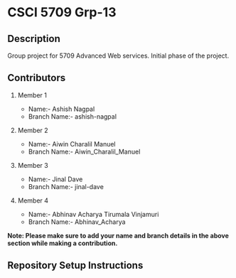 # CSCI 5709 Grp-13

## Description
Group project for 5709 Advanced Web services. Initial phase of the project.

## Contributors
1. Member 1   
    - Name:- Ashish Nagpal
    - Branch Name:- ashish-nagpal 

2. Member 2
    - Name:- Aiwin Charalil Manuel
    - Branch Name:- Aiwin_Charalil_Manuel

3. Member 3
    - Name:- Jinal Dave
    - Branch Name:- jinal-dave

4. Member 4
    - Name:- Abhinav Acharya Tirumala Vinjamuri
    - Branch Name:- Abhinav_Acharya

**Note: Please make sure to add your name and branch details in the above section while making a contribution.**            

## Repository Setup Instructions        




